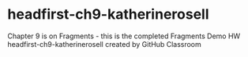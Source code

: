 # headfirst-ch9-katherinerosell
Chapter 9 is on Fragments - this is the completed Fragments Demo HW
headfirst-ch9-katherinerosell created by GitHub Classroom
